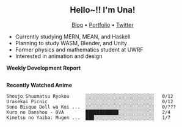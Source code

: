 <h2 align="center">
  Hello~!! I'm Una!
</h2>

<p align="center">
  <a href="https://anarchy.website/">Blog</a> &bull;
  <a href="https://una-ada.github.io/">Portfolio</a> &bull;
  <a href="https://twitter.com/unaxiii">Twitter</a>
</p>

- Currently studying MERN, MEAN, and Haskell
- Planning to study WASM, Blender, and Unity
- Former physics and mathematics student at UWRF
- Interested in animation and design

**Weekly Development Report**

<!--START_SECTION:waka-->
```text

```
<!--END_SECTION:waka-->

**Recently Watched Anime**

<!-- RECENT-ANIME:START -->

    Shoujo Shuumatsu Ryokou      ░░░░░░░░░░░░░░░░░░░░░░░░░   0/12
    Urasekai Picnic              ░░░░░░░░░░░░░░░░░░░░░░░░░   0/12
    Sono Bisque Doll wa Koi ...  ░░░░░░░░░░░░░░░░░░░░░░░░░   0/???
    Kuro no Danshou - OVA        ████████████░░░░░░░░░░░░░   2/4
    Kimetsu no Yaiba: Mugen ...  ███░░░░░░░░░░░░░░░░░░░░░░   1/7
<!-- RECENT-ANIME:END -->
